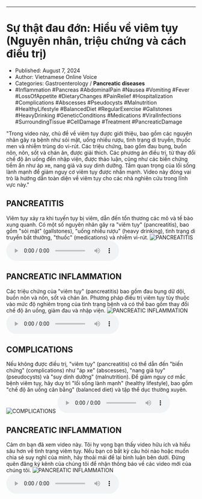 
---

# Sự thật đau đớn: Hiểu về viêm tụy (Nguyên nhân, triệu chứng và cách điều trị)

- Published: August 7, 2024
- Author: Vietnamese Online Voice
- Categories: Gastroenterology / **Pancreatic diseases**
- #Inflammation #Pancreas #AbdominalPain #Nausea #Vomiting #Fever #LossOfAppetite #DietaryChanges #PainRelief #Hospitalization #Complications #Abscesses #Pseudocysts #Malnutrition #HealthyLifestyle #BalancedDiet #RegularExercise #Gallstones #HeavyDrinking #GeneticConditions #Medications #ViralInfections #SurroundingTissue #CellDamage #Treatment #PancreaticDamage

"Trong video này, chủ đề về viêm tụy được giới thiệu, bao gồm các nguyên nhân gây ra bệnh như sỏi mật, uống nhiều rượu, tình trạng di truyền, thuốc men và nhiễm trùng do vi-rút. Các triệu chứng, bao gồm đau bụng, buồn nôn, nôn, sốt và chán ăn, được giải thích. Các phương án điều trị, từ thay đổi chế độ ăn uống đến nhập viện, được thảo luận, cũng như các biến chứng tiềm ẩn như áp xe, nang giả và suy dinh dưỡng. Tầm quan trọng của lối sống lành mạnh để giảm nguy cơ viêm tụy được nhấn mạnh. Video này đóng vai trò là hướng dẫn toàn diện về viêm tụy cho các nhà nghiên cứu trong lĩnh vực này."


## PANCREATITIS

Viêm tụy xảy ra khi tuyến tụy bị viêm, dẫn đến tổn thương các mô và tế bào xung quanh. Có một số nguyên nhân gây ra "viêm tụy" (pancreatitis), bao gồm "sỏi mật" (gallstones), "uống nhiều rượu" (heavy drinking), tình trạng di truyền bất thường, "thuốc" (medications) và nhiễm vi-rút.
![PANCREATITIS](https://http-archiver-apis-production-80.schnworks.com/storage/images/transitions/2024-08-07/transition-8728202733-Montserrat-Thin-283593.jpg)
<audio controls>
    <source src="https://http-archiver-apis-production-80.schnworks.com/storage/storage/audio/file-3880199804.mp3" type="audio/mpeg">
</audio>



## PANCREATIC INFLAMMATION

Các triệu chứng của "viêm tụy" (pancreatitis) bao gồm đau bụng dữ dội, buồn nôn và nôn, sốt và chán ăn. Phương pháp điều trị viêm tụy tùy thuộc vào mức độ nghiêm trọng của tình trạng bệnh và có thể bao gồm thay đổi chế độ ăn uống, giảm đau và nhập viện.
![PANCREATIC INFLAMMATION](https://http-archiver-apis-production-80.schnworks.com/storage/images/transitions/2024-08-07/transition-2949508429-Montserrat-SemiBold-004895.jpg)
<audio controls>
    <source src="https://http-archiver-apis-production-80.schnworks.com/storage/storage/audio/file-13177579902.mp3" type="audio/mpeg">
</audio>



## COMPLICATIONS

Nếu không được điều trị, "viêm tụy" (pancreatitis) có thể dẫn đến "biến chứng" (complications) như "áp xe" (abscesses), "nang giả tụy" (pseudocysts) và "suy dinh dưỡng" (malnutrition). Để giảm nguy cơ mắc bệnh viêm tụy, hãy duy trì "lối sống lành mạnh" (healthy lifestyle), bao gồm "chế độ ăn uống cân bằng" (balanced diet) và tập thể dục thường xuyên.
![COMPLICATIONS](https://http-archiver-apis-production-80.schnworks.com/storage/images/transitions/2024-08-07/transition--10199072970-Montserrat-Regular-673AB7.jpg)
<audio controls>
    <source src="https://http-archiver-apis-production-80.schnworks.com/storage/storage/audio/file-26726365874.mp3" type="audio/mpeg">
</audio>



## PANCREATIC INFLAMMATION

Cảm ơn bạn đã xem video này. Tôi hy vọng bạn thấy video hữu ích và hiểu sâu hơn về tình trạng viêm tụy. Nếu bạn có bất kỳ câu hỏi nào hoặc muốn chia sẻ suy nghĩ của mình, hãy thoải mái để lại bình luận bên dưới. Đừng quên đăng ký kênh của chúng tôi để nhận thông báo về các video mới của chúng tôi.
![PANCREATIC INFLAMMATION](https://http-archiver-apis-production-80.schnworks.com/storage/images/transitions/2024-08-07/transition-7871325342-Montserrat-Regular-7B1FA2.jpg)
<audio controls>
    <source src="https://http-archiver-apis-production-80.schnworks.com/storage/storage/audio/file-41077146752.mp3" type="audio/mpeg">
</audio>

